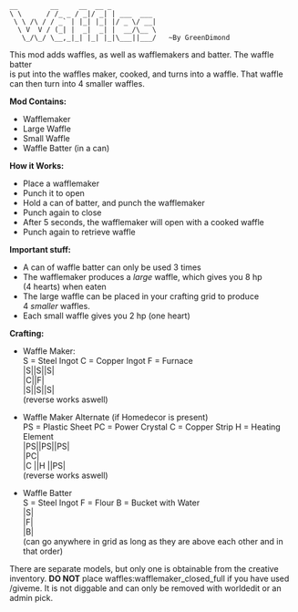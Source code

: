 	__        __     __  __ _           
	\ \      / /_ _ / _|/ _| | ___  ___ 
	 \ \ /\ / / _` | |_| |_| |/ _ \/ __|
	  \ V  V / (_| |  _|  _| |  __/\__ \
	   \_/\_/ \__,_|_| |_| |_|\___||___/   ~By GreenDimond
	 
	 
This mod adds waffles, as well as wafflemakers and batter. The waffle batter  
is put into the waffles maker, cooked, and turns into a waffle. That waffle  
can then turn into 4 smaller waffles.  


**Mod Contains:**
*	Wafflemaker
*	Large Waffle
*	Small Waffle
*	Waffle Batter (in a can)
	
**How it Works:**
*   Place a wafflemaker
*	Punch it to open
*	Hold a can of batter, and punch the wafflemaker
*	Punch again to close
*	After 5 seconds, the wafflemaker will open with a cooked waffle
*	Punch again to retrieve waffle
	
**Important stuff:**
*	A can of waffle batter can only be used 3 times
*	The wafflemaker produces a *large* waffle, which gives you 8 hp  
	(4 hearts) when eaten
*	The large waffle can be placed in your crafting grid to produce  
	4 *smaller* waffles.
*	Each small waffle gives you 2 hp (one heart)

**Crafting:**

*	Waffle Maker:  
S = Steel Ingot   C = Copper Ingot   F = Furnace  
|S||S||S|  
|C||F|  
|S||S||S|  
(reverse works aswell)  

*	Waffle Maker Alternate (if Homedecor is present)	
PS = Plastic Sheet   PC = Power Crystal   C = Copper Strip   H = Heating Element  
|PS||PS||PS|  
|PC|  
|C ||H ||PS|  
(reverse works aswell)  

*	Waffle Batter  
S = Steel Ingot   F = Flour   B = Bucket with Water  
|S|  
|F|  
|B|  
(can go anywhere in grid as long as they are above each other and in that   order)  

There are separate models, but only one is obtainable from the creative inventory.
**DO NOT** place waffles:wafflemaker_closed_full if you have used /giveme. It is
not diggable and can only be removed with worldedit or an admin pick.
